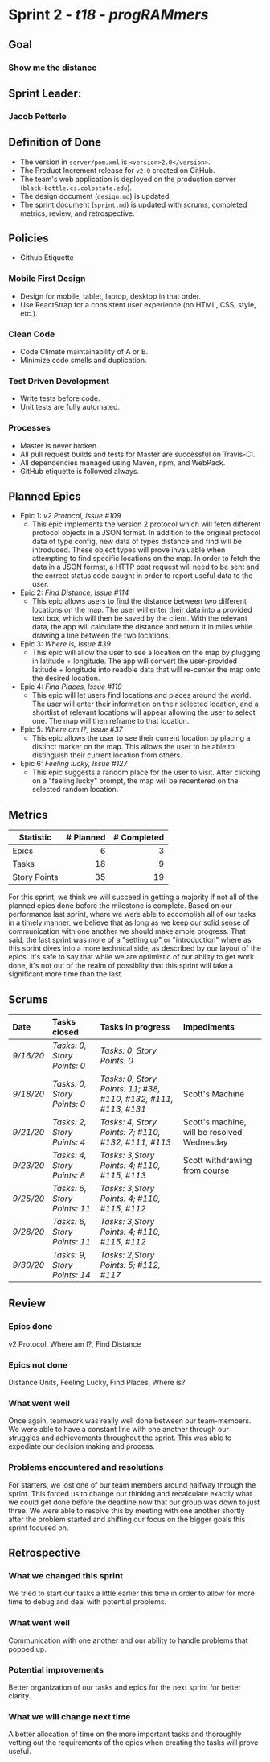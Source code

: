 # Sprint 2 - *t18* - *progRAMmers*

## Goal
### Show me the distance

## Sprint Leader: 
### Jacob Petterle

## Definition of Done

* The version in `server/pom.xml` is `<version>2.0</version>`.
* The Product Increment release for `v2.0` created on GitHub.
* The team's web application is deployed on the production server (`black-bottle.cs.colostate.edu`).
* The design document (`design.md`) is updated.
* The sprint document (`sprint.md`) is updated with scrums, completed metrics, review, and retrospective.

## Policies
* Github Etiquette

### Mobile First Design
* Design for mobile, tablet, laptop, desktop in that order.
* Use ReactStrap for a consistent user experience (no HTML, CSS, style, etc.).

### Clean Code
* Code Climate maintainability of A or B.
* Minimize code smells and duplication.

### Test Driven Development
* Write tests before code.
* Unit tests are fully automated.

### Processes
* Master is never broken. 
* All pull request builds and tests for Master are successful on Travis-CI.
* All dependencies managed using Maven, npm, and WebPack.
* GitHub etiquette is followed always.


## Planned Epics
* Epic 1: *v2 Protocol, Issue #109*
  * This epic implements the version 2 protocol which will fetch different protocol objects in a JSON format. In addition to the original protocol data of type config, new data of types distance and find will be introduced. These object types will prove invaluable when attempting to find specific locations on the map. In order to fetch the data in a JSON format, a HTTP post request will need to be sent and the correct status code caught in order to report useful data to the user.
 * Epic 2: *Find Distance, Issue #114*
    * This epic allows users to find the distance between two different locations on the map. The user will enter their data into a provided text box, which will then be saved by the client. With the relevant data, the app will calculate the distance and return it in miles while drawing a line between the two locations. 
 * Epic 3: *Where is, Issue #39*
    * This epic will allow the user to see a location on the map by plugging in latitude + longitude. The app will convert the user-provided latitude + longitude into readble data that will re-center the map onto the desired location.
 * Epic 4: *Find Places, Issue #119*
    * This epic will let users find locations and places around the world. The user will enter their information on their selected location, and a shortlist of relevant locations will appear allowing the user to select one. The map will then reframe to that location.
 * Epic 5: *Where am I?, Issue #37*
    * This epic allows the user to see their current location by placing a distinct marker on the map. This allows the user to be able to distinguish their current location from others.
  * Epic 6: *Feeling lucky, Issue #127*
    * This epic suggests a random place for the user to visit. After clicking on a "feeling lucky" prompt, the map will be recentered on the selected random location.
 
 
## Metrics

| Statistic | # Planned | # Completed |
| --- | ---: | ---: |
| Epics | 6 | 3 |
| Tasks |  18   | 9 | 
| Story Points |  35  | 19 | 

For this sprint, we think we will succeed in getting a majority if not all of the planned epics done before the milestone is complete. Based on our performance last sprint, where we were able to accomplish all of our tasks in a timely manner, we believe that as long as we keep our solid sense of communication with one another we should make ample progress. That said, the last sprint was more of a "setting up" or "introduction" where as this sprint dives into a more technical side, as described by our layout of the epics. It's safe to say that while we are optimistic of our ability to get work done, it's not out of the realm of possiblity that this sprint will take a significant more time than the last.


## Scrums

| Date | Tasks closed  | Tasks in progress | Impediments |
| :--- | :--- | :--- | :--- |
| *9/16/20* | *Tasks: 0, Story Points: 0* | *Tasks: 0, Story Points: 0* |  | 
| *9/18/20* | *Tasks: 0, Story Points: 0* | *Tasks: 0, Story Points: 11; #38, #110, #132, #111, #113, #131* | Scott's Machine | 
| *9/21/20* | *Tasks: 2, Story Points: 4* | *Tasks: 4, Story Points: 7; #110, #132, #111, #113* | Scott's machine, will be resolved Wednesday | 
| *9/23/20* | *Tasks: 4, Story Points: 8* | *Tasks: 3,Story Points: 4; #110, #115, #113* | Scott withdrawing from course | 
| *9/25/20* | *Tasks: 6, Story Points: 11* | *Tasks: 3,Story Points: 4; #110, #115, #112* | | 
| *9/28/20* | *Tasks: 6, Story Points: 11* | *Tasks: 3,Story Points: 4; #110, #115, #112* | | 
| *9/30/20* | *Tasks: 9, Story Points: 14* | *Tasks: 2,Story Points: 5; #112, #117* | | 

## Review

### Epics done  
v2 Protocol, Where am I?, Find Distance
### Epics not done 
Distance Units, Feeling Lucky, Find Places, Where is?
### What went well
Once again, teamwork was really well done between our team-members. We were able to have a constant line with one another through our struggles and achievements throughout the sprint. This was able to expediate our decision making and process. 
### Problems encountered and resolutions
For starters, we lost one of our team members around halfway through the sprint. This forced us to change our thinking and recalculate exactly what we could get done before the deadline now that our group was down to just three. We were able to resolve this by meeting with one another shortly after the problem started and shifting our focus on the bigger goals this sprint focused on.
## Retrospective

### What we changed this sprint
We tried to start our tasks a little earlier this time in order to allow for more time to debug and deal with potential problems.
### What went well
Communication with one another and our ability to handle problems that popped up.
### Potential improvements
Better organization of our tasks and epics for the next sprint for better clarity.
### What we will change next time
A better allocation of time on the more important tasks and thoroughly vetting out the requirements of the epics when creating the tasks will prove useful.
